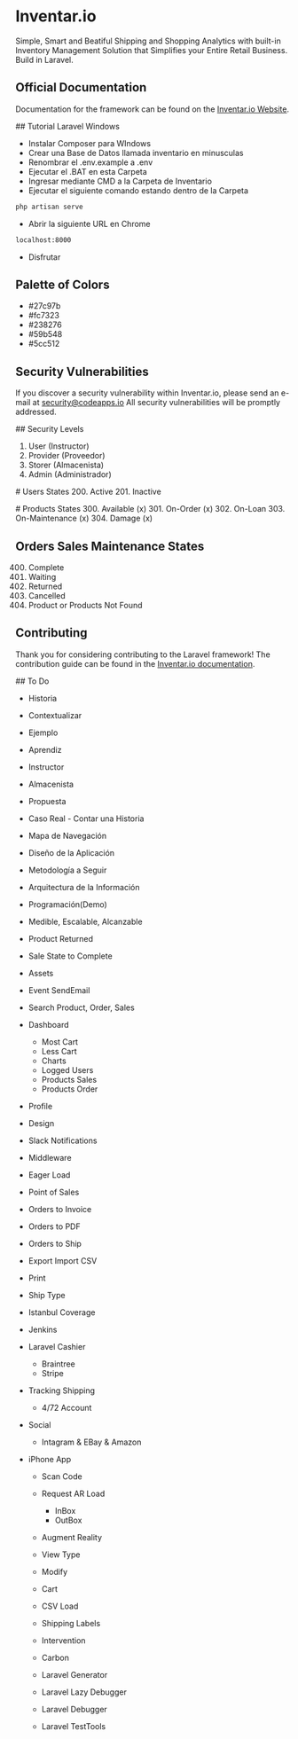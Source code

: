 # Inventar.io

Simple, Smart and Beatiful Shipping and Shopping Analytics with built-in Inventory Management Solution that Simplifies your Entire Retail Business. Build in Laravel.

## Official Documentation

Documentation for the framework can be found on the [Inventar.io Website](http://inventar.io/docs).

## Tutorial Laravel Windows
- Instalar Composer para WIndows
- Crear una Base de Datos llamada inventario en minusculas
- Renombrar el .env.example a .env
- Ejecutar el .BAT en esta Carpeta
- Ingresar mediante CMD a la Carpeta de Inventario
- Ejecutar el siguiente comando estando dentro de la Carpeta
```bash
php artisan serve
```
- Abrir la siguiente URL en Chrome
```bash
localhost:8000
```
- Disfrutar

## Palette of Colors

- #27c97b
- #fc7323
- #238276
- #59b548
- #5cc512

## Security Vulnerabilities
If you discover a security vulnerability within Inventar.io, please send an e-mail at security@codeapps.io All security vulnerabilities will be promptly addressed.

## Security Levels
1. User (Instructor)
2. Provider (Proveedor)
3. Storer (Almacenista)
3. Admin (Administrador)

# Users States
200. Active
201. Inactive

# Products States
300. Available (x)
301. On-Order (x)
302. On-Loan
303. On-Maintenance (x)
304. Damage (x)

## Orders Sales Maintenance States
400. Complete
401. Waiting
402. Returned
403. Cancelled
404. Product or Products Not Found

## Contributing
Thank you for considering contributing to the Laravel framework! The contribution guide can be found in the [Inventar.io documentation](http://inventar.io/docs/contributions).

## To Do

- Historia
- Contextualizar
- Ejemplo
- Aprendiz
- Instructor
- Almacenista
- Propuesta
- Caso Real - Contar una Historia
- Mapa de Navegación
- Diseño de la Aplicación 
- Metodología a Seguir
- Arquitectura de la Información
- Programación(Demo)
- Medible, Escalable, Alcanzable

- Product Returned
- Sale State to Complete
- Assets
- Event SendEmail
- Search Product, Order, Sales
- Dashboard
  - Most Cart
  - Less Cart
  - Charts
  - Logged Users
  - Products Sales
  - Products Order
- Profile
- Design

- Slack Notifications
- Middleware
- Eager Load
- Point of Sales
- Orders to Invoice
- Orders to PDF
- Orders to Ship
- Export Import CSV
- Print
- Ship Type
- Istanbul Coverage
- Jenkins
- Laravel Cashier
  - Braintree
  - Stripe
- Tracking Shipping
  - 4/72 Account
- Social
  - Intagram & EBay & Amazon
- iPhone App
  - Scan Code
  - Request AR Load
    - InBox
    - OutBox
  - Augment Reality
  - View Type
  - Modify
  - Cart
  - CSV Load
  - Shipping Labels

  - Intervention
  - Carbon
  - Laravel Generator
  - Laravel Lazy Debugger
  - Laravel Debugger
  - Laravel TestTools
